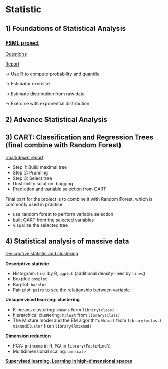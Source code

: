 # Statistic

## 1) Foundations of Statistical Analysis 
  
### [FSML project](https://github.com/Yuhsuant1994/DataScienceTechInstitute/tree/master/Statistic/FSML_project)

[Questions](https://github.com/Yuhsuant1994/DataScienceTechInstitute/blob/master/Statistic/FSML_project/DSTIFundationsjuil19.pdf)

[Report](https://github.com/Yuhsuant1994/DataScienceTechInstitute/blob/master/Statistic/FSML_project/(Report_PDF)FSMLpart2_Yu-Hsuan_TING.pdf)

   -> Use R to compute probability and quantile 
    
   -> Estimator exercise
    
   -> Estimate distribution from raw data
    
   -> Exercise with exponential distribution

## 2) Advance Statistical Analysis 

## 3) CART: Classification and Regression Trees (final combine with Random Forest)

[rmarkdown report](https://github.com/Yuhsuant1994/DataScienceTechInstitute/blob/master/Statistic/CART.pdf)
 
   * Step 1: Build maximal tree
   * Step 2: Prunning
   * Step 3: Select tree
   * Unstability solution: bagging
   * Prediction and variable selection from CART
 
 Final part for the project is to combine it with Random Forest, which is commonly used in practice.
 
 * use random forest to perform variable selection
 * built CART from the selected variables
 * visualize the selected tree
 
 ## 4) Statistical analysis of massive data

[Descriptive statistic and clustering](https://github.com/Yuhsuant1994/DataScienceTechInstitute/blob/master/Statistic/Statistical%20analysis%20of%20massive%20data/1.%20Descriptive%20statistic%20and%20clustering.pdf)

**Descriptive statistic**

* Histogram: `hist` by R, `ggplot` (additional density lines by `lines`)
* Boxplot: `boxplot`
* Barplot:  `barplot`
* Pair plot: `pairs` to see the relationship between variable

**Unsupervised learning: clustering**

* K-means clustering: `kmeans` form `library(class)`
* hierarchical clustering: `hclust` from `library(class)`
* The Mixture model and the EM algorithm: `Mclust` from `library(mclust)`, `mixmodCluster` from `library(Rmixmod)`

[**Dimension reduction**](https://github.com/Yuhsuant1994/DataScienceTechInstitute/blob/master/Statistic/Statistical%20analysis%20of%20massive%20data/2.%20dimensional%20reduction.pdf)

* PCA: `princomp` in R, `PCA` in `library(FactoMineR)`
* Multidimensional scaling: `cmdscale`

[**Supervised learning, Learning in high-dimensional spaces**](https://github.com/Yuhsuant1994/DataScienceTechInstitute/blob/master/Statistic/Statistical%20analysis%20of%20massive%20data/3.%20Supervised%20learning%2C%20Learning%20in%20high%20dimention.pdf)


